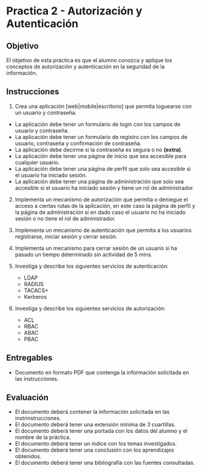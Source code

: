 # Practica 2 - Autorización y Autenticación

## Objetivo

El objetivo de esta práctica es que el alumno conozca y aplique los conceptos de autorización y autenticación en la seguridad de la información.

## Instrucciones

1. Crea una aplicación [web|mobile|escritorio] que permita loguearse con un usuario y contraseña.

- La aplicación debe tener un formulario de login con los campos de usuario y contraseña.
- La aplicación debe tener un formulario de registro con los campos de usuario, contraseña y confirmación de contraseña.
- La aplicación debe decirme si la contraseña es segura o no **(extra)**.
- La aplicación debe tener una página de inicio que sea accesible para cualquier usuario.
- La aplicación debe tener una página de perfil que solo sea accesible si el usuario ha iniciado sesión.
- La aplicación debe tener una página de administración que solo sea accesible si el usuario ha iniciado sesión y tiene un rol de administrador.

2. Implementa un mecanismo de autorización que permita o deniegue el acceso a ciertas rutas de la aplicación, en este caso la página de perfil y la página de administración si en dado caso el usuario no ha iniciado sesión o no tiene el rol de administrador.

3. Implementa un mecanismo de autenticación que permita a los usuarios registrarse, iniciar sesión y cerrar sesión.

4. Implementa un mecanismo para cerrar sesión de un usuario si ha pasado un tiempo determinado sin actividad de 5 mins.

6. Investiga y describe los siguientes servicios de autenticación:
    - LDAP
    - RADIUS
    - TACACS+
    - Kerberos

7. Investiga y describe los siguientes servicios de autorización:
    - ACL
    - RBAC
    - ABAC
    - PBAC

## Entregables

- Documento en formato PDF que contenga la información solicitada en las instrucciones.

## Evaluación

- El documento deberá contener la información solicitada en las instrinstrucciones.
- El documento deberá tener una extensión mínima de 3 cuartillas.
- El documento deberá tener una portada con los datos del alumno y el nombre de la práctica.
- El documento deberá tener un índice con los temas investigados.
- El documento deberá tener una conclusión con los aprendizajes obtenidos.
- El documento deberá tener una bibliografía con las fuentes consultadas.
